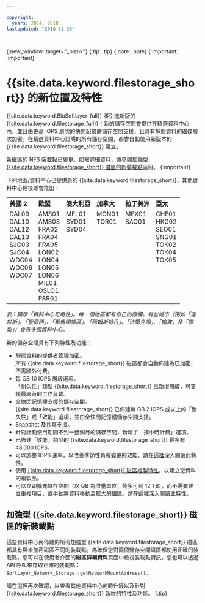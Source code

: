 ```yaml
---

copyright:
  years: 2014, 2018
lastupdated: "2018-11-30"

---
```

{:new_window: target="_blank"}
 {:tip: .tip}
 {:note: .note}
 {:important: .important}

# {{site.data.keyword.filestorage_short}} 的新位置及特性

{{site.data.keyword.BluSoftlayer_full}} 將引進新版的 {{site.data.keyword.filestorage_full}}！新的儲存空間會提供在精選資料中心內，並且由更高 IOPS 層次的快閃記憶體儲存空間支援，且具有靜態資料的磁碟層次加密。在精選資料中心訂購的所有儲存空間，都會自動使用新版本的 {{site.data.keyword.filestorage_short}} 建立。

新磁區的 NFS 裝載點已變更。如需詳細資料，請參閱[加強型 {{site.data.keyword.filestorage_short}} 磁區的新裝載點](#new-mount-point-for-enhanced-file-storage-volumes)區段。
{:important}

下列地區/資料中心已提供新的 {{site.data.keyword.filestorage_short}}，其他資料中心稍後即會推出！

<table role="presentation">
  <tr>
    <td><strong>美國 2</strong></td>
    <td><strong>歐盟</strong></td>
    <td><strong>澳大利亞</strong></td>
    <td><strong>加拿大</strong></td>
    <td><strong>拉丁美洲</strong></td>
    <td><strong>亞太</strong></td>
  </tr>
  <tr>
    <td>DAL09<br />
	DAL10<br />
	DAL12<br />
	DAL13<br />
	SJC03<br />
SJC04<br />
	WDC04<br />
	WDC06<br />
	WDC07<br />
	<br /><br /><br />
    </td>
    <td>AMS01<br />
AMS03<br />
	FRA02<br />
	FRA04<br />
	FRA05<br />
	LON02<br />
	LON04<br />
	LON05<br />
	LON06<br />
	MIL01<br />
	OSLO1<br />
	PAR01<br />
    </td>
    <td>MEL01<br />
SYD01<br />
SYD04<br />
	<br /><br /><br /><br /><br /><br /><br /><br /><br />
    </td>
    <td>MON01<br />
TOR01<br />
	<br /><br /><br /><br /><br /><br /><br /><br /><br /><br />
    </td>
    <td>MEX01<br />
SAO01<br />
	<br /><br /><br /><br /><br /><br /><br /><br /><br /><br />
    </td>
    <td>CHE01<br />
HKG02<br />
	SEO01<br />
	SNG01<br />
TOK02<br />
	TOK04<br />
	TOK05<br />
	<br /><br /><br /><br /><br />
    </td>
  </tr>
</table>

*表 1 顯示「資料中心可用性」。每一個地區都有自己的直欄。有些城市（例如「達拉斯」、「聖荷西」、「華盛頓特區」、「阿姆斯特丹」、「法蘭克福」、「倫敦」及「雪梨」）會有多個資料中心。*

新的儲存空間具有下列特性及功能：

- [靜態資料的提供者管理加密](block-file-storage-encryption-rest.html)。<br/> 所有 {{site.data.keyword.filestorage_short}} 磁區都會自動佈建為已加密，不需額外付費。
- 每 GB 10 IOPS 層級選項。<br/> 「耐久性」類型 {{site.data.keyword.filestorage_short}} 已新增層級，可支援最嚴苛的工作負載。
- 全快閃記憶體支援的儲存空間。<br/> {{site.data.keyword.filestorage_short}} 已佈建每 GB 2 IOPS 或以上的「耐久性」或「效能」選項，並由全快閃記憶體儲存空間支援。
- Snapshot 及抄寫支援。
- 針對計劃使用期間不到一整個月的儲存空間，新增了「按小時計費」選項。
- 已佈建「效能」類型的 {{site.data.keyword.filestorage_short}} 最多有 48,000 IOPS。
- 可以調整 IOPS 速率，以改善季節性負載變更的效能。請在[這裡](adjustable-iops.html)深入閱讀此特性。
- 使用 [{{site.data.keyword.filestorage_short}} 磁區複製特性](how-to-create-duplicate-volume.html)，以建立您資料的複製品。
- 可以立即擴充儲存空間（以 GB 為增量單位，最多可到 12 TB），而不需要建立重複項目，或手動將資料移動至較大的磁區。請在[這裡](expandable_file_storage.html)深入閱讀此特性。

## 加強型 {{site.data.keyword.filestorage_short}} 磁區的新裝載點

這些資料中心內佈建的所有加強型 {{site.data.keyword.filestorage_short}} 磁區都具有與未加密磁區不同的裝載點。為確保您對兩個儲存空間磁區都使用正確的裝載點，您可以在使用者介面的**磁區詳細資料**頁面中檢視裝載點資訊。您也可以透過 API 呼叫來存取正確的裝載點：`SoftLayer_Network_Storage::getNetworkMountAddress()`。

請在這裡再次確認，以查看其他資料中心何時升級以及針對 {{site.data.keyword.filestorage_short}} 新增的特性及功能。
{:tip}
